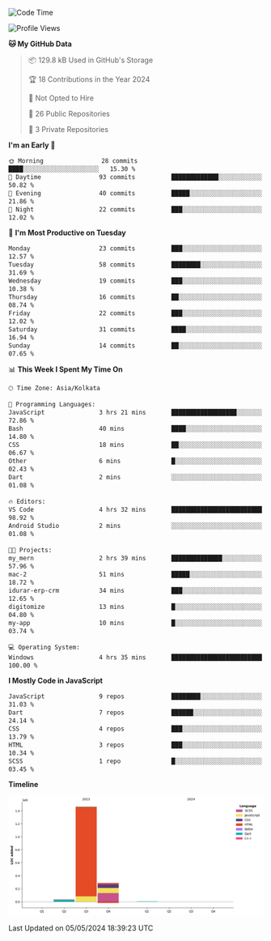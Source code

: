 <!--START_SECTION:waka-->
![Code Time](http://img.shields.io/badge/Code%20Time-358%20hrs%2026%20mins-blue)

![Profile Views](http://img.shields.io/badge/Profile%20Views-11-blue)

**🐱 My GitHub Data** 

> 📦 129.8 kB Used in GitHub's Storage 
 > 
> 🏆 18 Contributions in the Year 2024
 > 
> 🚫 Not Opted to Hire
 > 
> 📜 26 Public Repositories 
 > 
> 🔑 3 Private Repositories 
 > 
**I'm an Early 🐤** 

```text
🌞 Morning                28 commits          ████░░░░░░░░░░░░░░░░░░░░░   15.30 % 
🌆 Daytime                93 commits          █████████████░░░░░░░░░░░░   50.82 % 
🌃 Evening                40 commits          █████░░░░░░░░░░░░░░░░░░░░   21.86 % 
🌙 Night                  22 commits          ███░░░░░░░░░░░░░░░░░░░░░░   12.02 % 
```
📅 **I'm Most Productive on Tuesday** 

```text
Monday                   23 commits          ███░░░░░░░░░░░░░░░░░░░░░░   12.57 % 
Tuesday                  58 commits          ████████░░░░░░░░░░░░░░░░░   31.69 % 
Wednesday                19 commits          ███░░░░░░░░░░░░░░░░░░░░░░   10.38 % 
Thursday                 16 commits          ██░░░░░░░░░░░░░░░░░░░░░░░   08.74 % 
Friday                   22 commits          ███░░░░░░░░░░░░░░░░░░░░░░   12.02 % 
Saturday                 31 commits          ████░░░░░░░░░░░░░░░░░░░░░   16.94 % 
Sunday                   14 commits          ██░░░░░░░░░░░░░░░░░░░░░░░   07.65 % 
```


📊 **This Week I Spent My Time On** 

```text
🕑︎ Time Zone: Asia/Kolkata

💬 Programming Languages: 
JavaScript               3 hrs 21 mins       ██████████████████░░░░░░░   72.86 % 
Bash                     40 mins             ████░░░░░░░░░░░░░░░░░░░░░   14.80 % 
CSS                      18 mins             ██░░░░░░░░░░░░░░░░░░░░░░░   06.67 % 
Other                    6 mins              █░░░░░░░░░░░░░░░░░░░░░░░░   02.43 % 
Dart                     2 mins              ░░░░░░░░░░░░░░░░░░░░░░░░░   01.08 % 

🔥 Editors: 
VS Code                  4 hrs 32 mins       █████████████████████████   98.92 % 
Android Studio           2 mins              ░░░░░░░░░░░░░░░░░░░░░░░░░   01.08 % 

🐱‍💻 Projects: 
my_mern                  2 hrs 39 mins       ██████████████░░░░░░░░░░░   57.96 % 
mac-2                    51 mins             █████░░░░░░░░░░░░░░░░░░░░   18.72 % 
idurar-erp-crm           34 mins             ███░░░░░░░░░░░░░░░░░░░░░░   12.65 % 
digitomize               13 mins             █░░░░░░░░░░░░░░░░░░░░░░░░   04.80 % 
my-app                   10 mins             █░░░░░░░░░░░░░░░░░░░░░░░░   03.74 % 

💻 Operating System: 
Windows                  4 hrs 35 mins       █████████████████████████   100.00 % 
```

**I Mostly Code in JavaScript** 

```text
JavaScript               9 repos             ████████░░░░░░░░░░░░░░░░░   31.03 % 
Dart                     7 repos             ██████░░░░░░░░░░░░░░░░░░░   24.14 % 
CSS                      4 repos             ███░░░░░░░░░░░░░░░░░░░░░░   13.79 % 
HTML                     3 repos             ███░░░░░░░░░░░░░░░░░░░░░░   10.34 % 
SCSS                     1 repo              █░░░░░░░░░░░░░░░░░░░░░░░░   03.45 % 
```



**Timeline**

![Lines of Code chart](https://raw.githubusercontent.com/sairam030/sairam030/main/assets/bar_graph.png)


 Last Updated on 05/05/2024 18:39:23 UTC
<!--END_SECTION:waka-->
